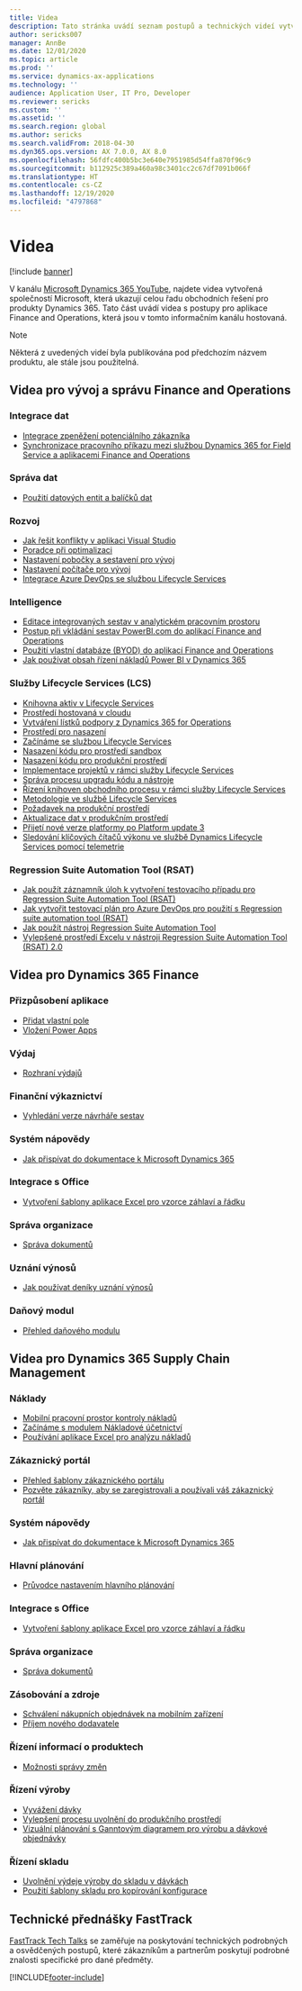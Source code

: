 ```yaml
---
title: Videa
description: Tato stránka uvádí seznam postupů a technických videí vytvořených společností Microsoft, v souvislosti s aplikací Finance and Operations, které jsou k dispozici ve službě YouTube a na dalších webech.
author: sericks007
manager: AnnBe
ms.date: 12/01/2020
ms.topic: article
ms.prod: ''
ms.service: dynamics-ax-applications
ms.technology: ''
audience: Application User, IT Pro, Developer
ms.reviewer: sericks
ms.custom: ''
ms.assetid: ''
ms.search.region: global
ms.author: sericks
ms.search.validFrom: 2018-04-30
ms.dyn365.ops.version: AX 7.0.0, AX 8.0
ms.openlocfilehash: 56fdfc400b5bc3e640e7951985d54ffa870f96c9
ms.sourcegitcommit: b112925c389a460a98c3401cc2c67df7091b066f
ms.translationtype: HT
ms.contentlocale: cs-CZ
ms.lasthandoff: 12/19/2020
ms.locfileid: "4797868"
---
```

# <a name="videos"></a>Videa 

[!include [banner](../includes/banner.md)]

V kanálu [Microsoft Dynamics 365 YouTube](https://www.youtube.com/channel/UCJGCg4rB3QSs8y_1FquelBQ), najdete videa vytvořená společností Microsoft, která ukazují celou řadu obchodních řešení pro produkty Dynamics 365. Tato část uvádí videa s postupy pro aplikace Finance and Operations, která jsou v tomto informačním kanálu hostovaná.

> [!Note]
> Některá z uvedených videí byla publikována pod předchozím názvem produktu, ale stále jsou použitelná.

## <a name="videos-for-finance-and-operations-development-and-administration"></a>Videa pro vývoj a správu Finance and Operations

### <a name="data-integration"></a>Integrace dat

- [Integrace zpeněžení potenciálního zákazníka](https://youtu.be/AVV9x5x-XCg)
- [Synchronizace pracovního příkazu mezi službou Dynamics 365 for Field Service a aplikacemi Finance and Operations](https://www.youtube.com/watch?v=46ylO7raZAo&feature=youtu.be)

### <a name="data-management"></a>Správa dat

- [Použití datových entit a balíčků dat](https://www.youtube.com/watch?v=UCyzbA41j8g&feature=youtu.be)

### <a name="development"></a>Rozvoj

- [Jak řešit konflikty v aplikaci Visual Studio](https://youtu.be/4rxO0zUN2zU)
- [Poradce při optimalizaci](https://www.youtube.com/watch?v=MRsAzgFCUSQ&t=4s)
- [Nastavení pobočky a sestavení pro vývoj](https://www.youtube.com/watch?v=qXLd-NMx9OY)
- [Nastavení počítače pro vývoj](https://www.youtube.com/watch?v=cqp9MetfiyM)
- [Integrace Azure DevOps se službou Lifecycle Services](https://www.youtube.com/watch?v=0QyyyUp1zHQ&t=1s)

### <a name="intelligence"></a>Intelligence

- [Editace integrovaných sestav v analytickém pracovním prostoru](https://youtu.be/_8WlwmSggcQ)
- [Postup při vkládání sestav PowerBI.com do aplikací Finance and Operations](https://youtu.be/gGWuNJDoi-M)
- [Použití vlastní databáze (BYOD) do aplikací Finance and Operations](https://www.youtube.com/watch?v=-MaxtBJu2_o&feature=youtu.be)
- [Jak používat obsah řízení nákladů Power BI v Dynamics 365](https://www.youtube.com/watch?v=5jWHnM_C7WM&feature=youtu.be)

### <a name="lifecycle-services-lcs"></a>Služby Lifecycle Services (LCS)

- [Knihovna aktiv v Lifecycle Services](https://www.youtube.com/watch?v=z-2xMRa1nOs)
- [Prostředí hostovaná v cloudu](https://www.youtube.com/watch?v=igjVt1lbyLQ&t=17s)
- [Vytváření lístků podpory z Dynamics 365 for Operations](https://www.youtube.com/watch?v=avENUYBTBlA&t=2s)
- [Prostředí pro nasazení](https://www.youtube.com/watch?v=FUROjGuhQEA&t=68s)
- [Začínáme se službou Lifecycle Services](https://www.youtube.com/watch?v=qLBjKAPaqN4&t=24s)
- [Nasazení kódu pro prostředí sandbox](https://www.youtube.com/watch?v=5azLeOO078k)
- [Nasazení kódu pro produkční prostředí](https://www.youtube.com/watch?v=ogXo-saZkmE&t=2s)
- [Implementace projektů v rámci služby Lifecycle Services](https://www.youtube.com/watch?v=V1vVOgcTuw4&t=18s)
- [Správa procesu upgradu kódu a nástroje](https://www.youtube.com/watch?v=M-AtR6ocYM8&feature=youtu.be)
- [Řízení knihoven obchodního procesu v rámci služby Lifecycle Services](https://www.youtube.com/watch?v=S5msxj-2-x0)
- [Metodologie ve službě Lifecycle Services](https://www.youtube.com/watch?v=YRMJ15DvgZ8)
- [Požadavek na produkční prostředí](https://www.youtube.com/watch?v=5j1GapLr3MY&feature=youtu.be)
- [Aktualizace dat v produkčním prostředí](https://www.youtube.com/watch?v=VCd5SgkYPTw)
- [Přijetí nové verze platformy po Platform update 3](https://www.youtube.com/watch?v=nkiKP2Au6OQ&feature=youtu.be)
- [Sledování klíčových čítačů výkonu ve službě Dynamics Lifecycle Services pomocí telemetrie](https://www.youtube.com/watch?v=18u6SC8GeFY&feature=youtu.be)

### <a name="regression-suite-automation-tool-rsat"></a>Regression Suite Automation Tool (RSAT)

- [Jak použít záznamník úloh k vytvoření testovacího případu pro Regression Suite Automation Tool (RSAT)](https://youtu.be/bBr4BXAxTNI)
- [Jak vytvořit testovací plán pro Azure DevOps pro použití s Regression suite automation tool (RSAT)](https://youtu.be/3jIuBleAnQk) 
- [Jak použít nástroj Regression Suite Automation Tool](https://youtu.be/uhN9JItzGAk)
- [Vylepšené prostředí Excelu v nástroji Regression Suite Automation Tool (RSAT) 2.0](https://youtu.be/fcEkSIVQ1Bg)


## <a name="videos-for-dynamics-365-finance"></a>Videa pro Dynamics 365 Finance

### <a name="customize-the-app"></a>Přizpůsobení aplikace
- [Přidat vlastní pole](https://www.youtube.com/watch?v=gWSGZI9Vtnc)
- [Vložení Power Apps](https://www.youtube.com/watch?v=x3qyA1bH-NY)

### <a name="expenses"></a>Výdaj
- [Rozhraní výdajů](https://youtu.be/Ocy-MsTvEE0)

### <a name="financial-reporting"></a>Finanční výkaznictví
- [Vyhledání verze návrháře sestav](https://www.youtube.com/embed/icfA5Q3kp4w)

### <a name="help-system"></a>Systém nápovědy

- [Jak přispívat do dokumentace k Microsoft Dynamics 365](https://youtu.be/m5djioozRbg)

### <a name="office-integration"></a>Integrace s Office

- [Vytvoření šablony aplikace Excel pro vzorce záhlaví a řádku](https://www.youtube.com/watch?v=RTicLb-6dbI&feature=youtu.be)

### <a name="organization-administration"></a>Správa organizace

- [Správa dokumentů](https://www.youtube.com/watch?v=p4rl1CkiLN4&feature=youtu.be)

### <a name="revenue-recognition"></a>Uznání výnosů
- [Jak používat deníky uznání výnosů](https://youtu.be/v3amIsiqvoo)

### <a name="tax-engine"></a>Daňový modul

- [Přehled daňového modulu](https://www.youtube.com/watch?v=jAFpEBOtNWI&feature=youtu.be)


## <a name="videos-for-dynamics-365-supply-chain-management"></a>Videa pro Dynamics 365 Supply Chain Management

### <a name="costs"></a>Náklady
- [Mobilní pracovní prostor kontroly nákladů](https://youtu.be/imsuTg8rUVk)
- [Začínáme s modulem Nákladové účetnictví](https://youtu.be/1pUDtJQZ8FU)
- [Používání aplikace Excel pro analýzu nákladů](https://youtu.be/-HKHYdClvx8)

### <a name="customer-portal"></a>Zákaznický portál
- [Přehled šablony zákaznického portálu](https://youtu.be/nPrqoLuHfV8)
- [Pozvěte zákazníky, aby se zaregistrovali a používali váš zákaznický portál](https://youtu.be/drGUYHX9QIQ)

### <a name="help-system"></a>Systém nápovědy

- [Jak přispívat do dokumentace k Microsoft Dynamics 365](https://youtu.be/m5djioozRbg)

### <a name="master-planning"></a>Hlavní plánování
- [Průvodce nastavením hlavního plánování](https://youtu.be/c-e6n-8rZb4)

### <a name="office-integration"></a>Integrace s Office

- [Vytvoření šablony aplikace Excel pro vzorce záhlaví a řádku](https://www.youtube.com/watch?v=RTicLb-6dbI&feature=youtu.be)

### <a name="organization-administration"></a>Správa organizace

- [Správa dokumentů](https://www.youtube.com/watch?v=p4rl1CkiLN4&feature=youtu.be)

### <a name="procurement-and-sourcing"></a>Zásobování a zdroje

- [Schválení nákupních objednávek na mobilním zařízení](https://youtu.be/gZ-gOlJe7H8)
- [Příjem nového dodavatele](https://www.youtube.com/watch?v=0KUc3AGaTKk&feature=youtu.be)

### <a name="product-information-management"></a>Řízení informací o produktech
- [Možnosti správy změn](https://youtu.be/N313FqvRuBc)

### <a name="production-control"></a>Řízení výroby

- [Vyvážení dávky](https://www.youtube.com/watch?v=4SNLWsU9KyI&feature=youtu.be)
- [Vylepšení procesu uvolnění do produkčního prostředí](https://www.youtube.com/watch?v=Rm3ojAz6Zu0&feature=youtu.be)
- [Vizuální plánování s Ganntovým diagramem pro výrobu a dávkové objednávky](https://youtu.be/BtbuShkGj4I)


### <a name="warehouse-management"></a>Řízení skladu

- [Uvolnění výdeje výroby do skladu v dávkách](https://youtu.be/8urAJn50dQ8)
- [Použití šablony skladu pro kopírování konfigurace](https://www.youtube.com/watch?v=K2WIfFlqJYs&feature=youtu.be)

## <a name="fasttrack-tech-talks"></a>Technické přednášky FastTrack

[FastTrack Tech Talks](https://community.dynamics.com/365/b/techtalks?c=Finance%20and%20Operations) se zaměřuje na poskytování technických podrobných a osvědčených postupů, které zákazníkům a partnerům poskytují podrobné znalosti specifické pro dané předměty.




[!INCLUDE[footer-include](../../../includes/footer-banner.md)]